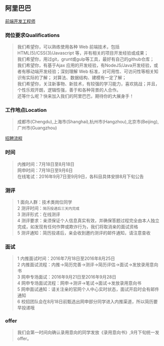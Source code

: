 ## 阿里巴巴

[前端开发工程师](https://campus.alibaba.com/position.htm?spm=0.0.0.0.XUTA60&refno=11676)

### 岗位要求Qualifications
>我们希望你，可以熟练使用各种 Web 前端技术，包括HTML(5)/CSS(3)/Javascript 等，并有相关的项目开发经验或成果；  
我们希望你，用过git，grunt或gulp等工具，最好有自己的github仓库；   
我们希望你，有基于Ajax 应用的开发经验，有NodeJS/Java开发经验，或者有移动端开发经验；深刻理解 Web 标准，对可用性、可访问性等相关知识有实际的了解； 对算法、数据结构、建模有一定了解；  
我们希望你，关注新事物、新技术，有较强的学习能力，喜欢挑战；并且，个性乐观开朗，逻辑性强，善于和各种背景的人合作。   
还等什么呢？快来加入我们的阿里巴巴，期待你的大展身手！  

### 工作地点Location
>成都市(Chengdu),上海市(Shanghai),杭州市(Hangzhou),北京市(Beijing),广州市(Guangzhou)

[招聘流程](https://campus.alibaba.com/process.htm)

### 时间
>内推时间：7月18日至8月18日  
网申时间：7月18日至9月6日  
在线笔试：2016年9月7日至9月9日，各科目具体安排8月下旬公告  

### 测评
>1 面向人群：技术类岗位同学  
2 测评时间：`简历投递后三天内完成`  
3 测评形式：在线测评  
4 测评要求：亲须保证个人信息真实有效，并确保答题过程完全由本人独立完成，如发现有任何作弊或欺诈行为，我们将取消亲的面试资格  
5 测评通知：简历投递后，亲会收到邀约测评的邮件通知，请注意查收  

### 面试
>1 内推面试时间：2016年7月18日至2016年8月25日  
2 内推面试流程：内推→简历完善→测评→简历评估→面试→发放录用意向书  
3 网申专场面试：2016年9月21日至2016年9月28日  
4 网申专场面试流程：网申→测评→笔试→面试→发放录用意向书  
5 网申面试通知：请关注亲的官网个人中心实时状态，面试开启时会有邮件通知  
6 校招团队会在8月18日前甄选出网申部分同学进入内推渠道，所以简历要早投递哦  

### offer
>我们会第一时间向确认录用意向的同学发放《录用意向书》,9月下旬统一发offer。  
